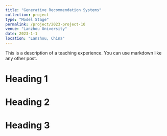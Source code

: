 ```yaml
---
title: "Generative Recommendation Systems"
collection: project
type: "Model Stage"
permalink: /project/2023-project-10
venue: "Lanzhou University"
date: 2023-1-1
location: "Lanzhou, China"
---
```


This is a description of a teaching experience. You can use markdown like any other post.

Heading 1
======

Heading 2
======

Heading 3
======
